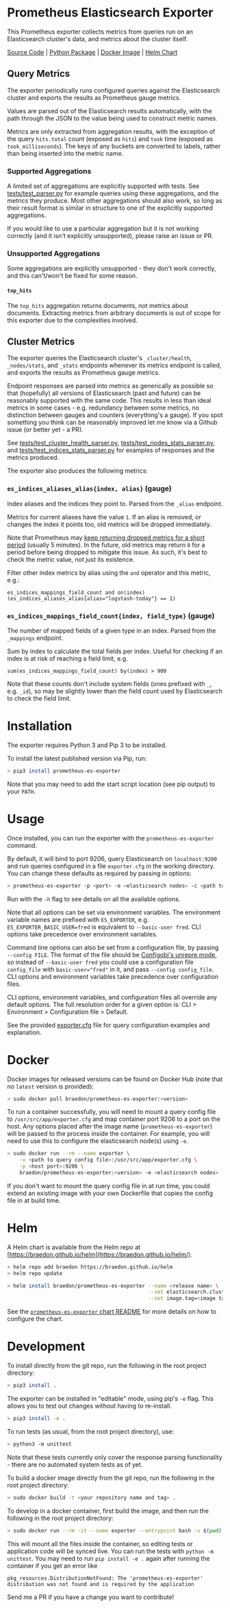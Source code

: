 Prometheus Elasticsearch Exporter
====
This Prometheus exporter collects metrics from queries run on an Elasticsearch cluster's data, and metrics about the cluster itself.

[Source Code](https://github.com/braedon/prometheus-es-exporter) | [Python Package](https://pypi.org/project/prometheus-es-exporter) | [Docker Image](https://hub.docker.com/r/braedon/prometheus-es-exporter) | [Helm Chart](https://braedon.github.io/helm/prometheus-es-exporter)

## Query Metrics
The exporter periodically runs configured queries against the Elasticsearch cluster and exports the results as Prometheus gauge metrics.

Values are parsed out of the Elasticsearch results automatically, with the path through the JSON to the value being used to construct metric names.

Metrics are only extracted from aggregation results, with the exception of the query `hits.total` count (exposed as `hits`) and `took` time (exposed as `took_milliseconds`). The keys of any buckets are converted to labels, rather than being inserted into the metric name.

### Supported Aggregations
A limited set of aggregations are explicitly supported with tests. See [tests/test_parser.py](tests/test_parser.py) for example queries using these aggregations, and the metrics they produce. Most other aggregations should also work, so long as their result format is similar in structure to one of the explicitly supported aggregations.

If you would like to use a particular aggregation but it is not working correctly (and it isn't explicitly unsupported), please raise an issue or PR.

### Unsupported Aggregations
Some aggregations are explicitly unsupported - they don't work correctly, and this can't/won't be fixed for some reason.

#### `top_hits`
The `top_hits` aggregation returns documents, not metrics about documents. Extracting metrics from arbitrary documents is out of scope for this exporter due to the complexities involved.

## Cluster Metrics
The exporter queries the Elasticsearch cluster's `_cluster/health`, `_nodes/stats`, and `_stats` endpoints whenever its metrics endpoint is called, and exports the results as Prometheus gauge metrics.

Endpoint responses are parsed into metrics as generically as possible so that (hopefully) all versions of Elasticsearch (past and future) can be reasonably supported with the same code. This results in less than ideal metrics in some cases - e.g. redundancy between some metrics, no distinction between gauges and counters (everything's a gauge). If you spot something you think can be reasonably improved let me know via a Github issue (or better yet - a PR).

See [tests/test_cluster_health_parser.py](tests/test_cluster_health_parser.py), [tests/test_nodes_stats_parser.py](tests/test_nodes_stats_parser.py), and [tests/test_indices_stats_parser.py](tests/test_indices_stats_parser.py) for examples of responses and the metrics produced.

The exporter also produces the following metrics:

### `es_indices_aliases_alias{index, alias}` (gauge)
Index aliases and the indices they point to. Parsed from the `_alias` endpoint.

Metrics for current aliases have the value `1`. If an alias is removed, or changes the index it points too, old metrics will be dropped immediately.

Note that Prometheus may [keep returning dropped metrics for a short period](https://prometheus.io/docs/prometheus/latest/querying/basics/#staleness) (usually 5 minutes). In the future, old metrics may return `0` for a period before being dropped to mitigate this issue. As such, it's best to check the metric value, not just its existence.

Filter other index metrics by alias using the `and` operator and this metric, e.g.:
```
es_indices_mappings_field_count and on(index) (es_indices_aliases_alias{alias="logstash-today"} == 1)
```

### `es_indices_mappings_field_count{index, field_type}` (gauge)
The number of mapped fields of a given type in an index. Parsed from the `_mappings` endpoint.

Sum by index to calculate the total fields per index. Useful for checking if an index is at risk of reaching a field limit, e.g.
```
sum(es_indices_mappings_field_count) by(index) > 900
```
Note that these counts don't include system fields (ones prefixed with `_`, e.g. `_id`), so may be slightly lower than the field count used by Elasticsearch to check the field limit.

# Installation
The exporter requires Python 3 and Pip 3 to be installed.

To install the latest published version via Pip, run:
```bash
> pip3 install prometheus-es-exporter
```
Note that you may need to add the start script location (see pip output) to your `PATH`.

# Usage
Once installed, you can run the exporter with the `prometheus-es-exporter` command.

By default, it will bind to port 9206, query Elasticsearch on `localhost:9200` and run queries configured in a file `exporter.cfg` in the working directory. You can change these defaults as required by passing in options:
```bash
> prometheus-es-exporter -p <port> -e <elasticsearch nodes> -c <path to query config file>
```
Run with the `-h` flag to see details on all the available options.

Note that all options can be set via environment variables. The environment variable names are prefixed with `ES_EXPORTER`, e.g. `ES_EXPORTER_BASIC_USER=fred` is equivalent to `--basic-user fred`. CLI options take precedence over environment variables.

Command line options can also be set from a configuration file, by passing `--config FILE`. The format of the file should be [Configobj's unrepre mode](https://configobj.readthedocs.io/en/latest/configobj.html#unrepr-mode), so instead of `--basic-user fred` you could use a configuration file `config_file` with `basic-user="fred"` in it, and pass `--config config_file`. CLI options and environment variables take precedence over configuration files.

CLI options, environment variables, and configuration files all override any default options. The full resolution order for a given option is: CLI > Environment > Configuration file > Default.

See the provided [exporter.cfg](exporter.cfg) file for query configuration examples and explanation.

# Docker
Docker images for released versions can be found on Docker Hub (note that no `latest` version is provided):
```bash
> sudo docker pull braedon/prometheus-es-exporter:<version>
```
To run a container successfully, you will need to mount a query config file to `/usr/src/app/exporter.cfg` and map container port 9206 to a port on the host. Any options placed after the image name (`prometheus-es-exporter`) will be passed to the process inside the container. For example, you will need to use this to configure the elasticsearch node(s) using `-e`.
```bash
> sudo docker run --rm --name exporter \
    -v <path to query config file>:/usr/src/app/exporter.cfg \
    -p <host port>:9206 \
    braedon/prometheus-es-exporter:<version> -e <elasticsearch nodes>
```
If you don't want to mount the query config file in at run time, you could extend an existing image with your own Dockerfile that copies the config file in at build time.

# Helm
A Helm chart is available from the Helm repo at [https://braedon.github.io/helm](https://braedon.github.io/helm/).
```bash
> helm repo add braedon https://braedon.github.io/helm
> helm repo update

> helm install braedon/prometheus-es-exporter --name <release name> \
                                              --set elasticsearch.cluster=<elasticsearch nodes> \
                                              --set image.tag=<image tag>
```
See the [`prometheus-es-exporter` chart README](https://braedon.github.io/helm/prometheus-es-exporter/) for more details on how to configure the chart.

# Development
To install directly from the git repo, run the following in the root project directory:
```bash
> pip3 install .
```
The exporter can be installed in "editable" mode, using pip's `-e` flag. This allows you to test out changes without having to re-install.
```bash
> pip3 install -e .
```
To run tests (as usual, from the root project directory), use:
```bash
> python3 -m unittest
```
Note that these tests currently only cover the response parsing functionality - there are no automated system tests as of yet.

To build a docker image directly from the git repo, run the following in the root project directory:
```bash
> sudo docker build -t <your repository name and tag> .
```

To develop in a docker container, first build the image, and then run the following in the root project directory:
```bash
> sudo docker run --rm -it --name exporter --entrypoint bash -v $(pwd):/usr/src/app <your repository name and tag>
```
This will mount all the files inside the container, so editing tests or application code will be synced live. You can run the tests with `python -m unittest`. You may need to run `pip install -e .` again after running the container if you get an error like
```
pkg_resources.DistributionNotFound: The 'prometheus-es-exporter' distribution was not found and is required by the application
```

Send me a PR if you have a change you want to contribute!
